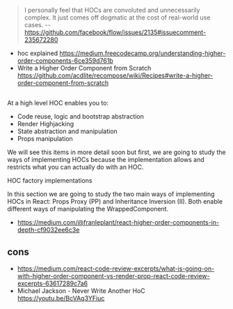 > I personally feel that HOCs are convoluted and unnecessarily complex. It just comes off dogmatic at the cost of real-world use cases.
> -- https://github.com/facebook/flow/issues/2135#issuecomment-235672280

- hoc explained https://medium.freecodecamp.org/understanding-higher-order-components-6ce359d761b
- Write a Higher Order Component from Scratch https://github.com/acdlite/recompose/wiki/Recipes#write-a-higher-order-component-from-scratch

##

At a high level HOC enables you to:
- Code reuse, logic and bootstrap abstraction
- Render Highjacking
- State abstraction and manipulation
- Props manipulation

We will see this items in more detail soon but first, we are going to study the ways of implementing HOCs because the implementation allows and restricts what you can actually do with an HOC.

HOC factory implementations

In this section we are going to study the two main ways of implementing HOCs in React: Props Proxy (PP) and Inheritance Inversion (II). Both enable different ways of manipulating the WrappedComponent.

- https://medium.com/@franleplant/react-higher-order-components-in-depth-cf9032ee6c3e

## cons

- https://medium.com/react-code-review-excerpts/what-is-going-on-with-higher-order-component-vs-render-prop-react-code-review-excerpts-63617289c7a6
- Michael Jackson - Never Write Another HoC https://youtu.be/BcVAq3YFiuc
